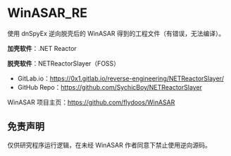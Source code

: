 # WinASAR_RE
使用 dnSpyEx 逆向脱壳后的 WinASAR 得到的工程文件（有错误，无法编译）。

**加壳软件**：.NET Reactor

**脱壳软件**：NETReactorSlayer（FOSS）

- GitLab.io：https://0x1.gitlab.io/reverse-engineering/NETReactorSlayer/
- GitHub Repo：https://github.com/SychicBoy/NETReactorSlayer

WinASAR 项目主页：https://github.com/flydoos/WinASAR

## 免责声明 
仅供研究程序运行逻辑，在未经 WinASAR 作者同意下禁止使用逆向源码。
